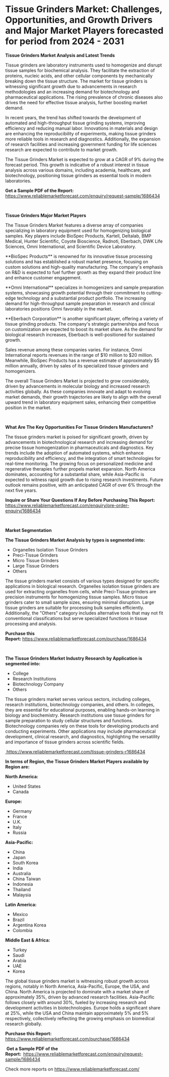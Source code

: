 <p><h1>Tissue Grinders Market: Challenges, Opportunities, and Growth Drivers and Major Market Players forecasted for period from 2024 - 2031</h1></p><p><strong>Tissue Grinders Market Analysis and Latest Trends</strong></p>
<p><p>Tissue grinders are laboratory instruments used to homogenize and disrupt tissue samples for biochemical analysis. They facilitate the extraction of proteins, nucleic acids, and other cellular components by mechanically breaking down the tissue structure. The market for tissue grinders is witnessing significant growth due to advancements in research methodologies and an increasing demand for biotechnology and pharmaceutical applications. The rising prevalence of chronic diseases also drives the need for effective tissue analysis, further boosting market demand.</p><p>In recent years, the trend has shifted towards the development of automated and high-throughput tissue grinding systems, improving efficiency and reducing manual labor. Innovations in materials and design are enhancing the reproducibility of experiments, making tissue grinders more reliable tools in research and diagnostics. Additionally, the expansion of research facilities and increasing government funding for life sciences research are expected to contribute to market growth.</p><p>The Tissue Grinders Market is expected to grow at a CAGR of 9% during the forecast period. This growth is indicative of a robust interest in tissue analysis across various domains, including academia, healthcare, and biotechnology, positioning tissue grinders as essential tools in modern laboratories.</p></p>
<p><strong>Get a Sample PDF of the Report:&nbsp;</strong> <a href="https://www.reliablemarketforecast.com/enquiry/request-sample/1686434?utm_campaign=1102&utm_medium=2&utm_source=Github&utm_content=ia&utm_term=31122024&utm_id=tissue-grinders">https://www.reliablemarketforecast.com/enquiry/request-sample/1686434</a></p>
<p>&nbsp;</p>
<p><strong>Tissue Grinders Major Market Players</strong></p>
<p><p>The Tissue Grinders Market features a diverse array of companies specializing in laboratory equipment used for homogenizing biological samples. Key players include BioSpec Products, Kartell, Deltalab, BMP Medical, Hunter Scientific, Coyote Bioscience, Radnoti, Eberbach, DWK Life Sciences, Omni International, and Scientific Device Laboratory.</p><p>**BioSpec Products** is renowned for its innovative tissue processing solutions and has established a robust market presence, focusing on custom solutions and high-quality manufacturing. The company's emphasis on R&D is expected to fuel further growth as they expand their product line and enhance customer engagement.</p><p>**Omni International** specializes in homogenizers and sample preparation systems, showcasing growth potential through their commitment to cutting-edge technology and a substantial product portfolio. The increasing demand for high-throughput sample preparation in research and clinical laboratories positions Omni favorably in the market.</p><p>**Eberbach Corporation** is another significant player, offering a variety of tissue grinding products. The company's strategic partnerships and focus on customization are expected to boost its market share. As the demand for biological research increases, Eberbach is well-positioned for sustained growth.</p><p>Sales revenue among these companies varies. For instance, Omni International reports revenues in the range of $10 million to $20 million. Meanwhile, BioSpec Products has a revenue estimate of approximately $5 million annually, driven by sales of its specialized tissue grinders and homogenizers.</p><p>The overall Tissue Grinders Market is projected to grow considerably, driven by advancements in molecular biology and increased research activities globally. As these companies innovate and adapt to evolving market demands, their growth trajectories are likely to align with the overall upward trend in laboratory equipment sales, enhancing their competitive position in the market.</p></p>
<p>&nbsp;</p>
<p><strong>What Are The Key Opportunities For Tissue Grinders Manufacturers?</strong></p>
<p><p>The tissue grinders market is poised for significant growth, driven by advancements in biotechnological research and increasing demand for precise tissue homogenization in pharmaceuticals and diagnostics. Key trends include the adoption of automated systems, which enhance reproducibility and efficiency, and the integration of smart technologies for real-time monitoring. The growing focus on personalized medicine and regenerative therapies further propels market expansion. North America dominates, accounting for a substantial share, while Asia-Pacific is expected to witness rapid growth due to rising research investments. Future outlook remains positive, with an anticipated CAGR of over 6% through the next five years.</p></p>
<p><strong>Inquire or Share Your Questions If Any Before Purchasing This Report:</strong> <a href="https://www.reliablemarketforecast.com/enquiry/pre-order-enquiry/1686434?utm_campaign=1102&utm_medium=2&utm_source=Github&utm_content=ia&utm_term=31122024&utm_id=tissue-grinders">https://www.reliablemarketforecast.com/enquiry/pre-order-enquiry/1686434</a></p>
<p>&nbsp;</p>
<p><strong>Market Segmentation</strong></p>
<p><strong>The Tissue Grinders Market Analysis by types is segmented into:</strong></p>
<p><ul><li>Organelles Isolation Tissue Grinders</li><li>Preci-Tissue Grinders</li><li>Micro Tissue Grinders</li><li>Large Tissue Grinders</li><li>Others</li></ul></p>
<p><p>The tissue grinders market consists of various types designed for specific applications in biological research. Organelles isolation tissue grinders are used for extracting organelles from cells, while Preci-Tissue grinders are precision instruments for homogenizing tissue samples. Micro tissue grinders cater to small sample sizes, ensuring minimal disruption. Large tissue grinders are suitable for processing bulk samples efficiently. Additionally, the "Others" category includes alternative tools that may not fit conventional classifications but serve specialized functions in tissue processing and analysis.</p></p>
<p><strong>Purchase this Report:&nbsp;</strong><a href="https://www.reliablemarketforecast.com/purchase/1686434?utm_campaign=1102&utm_medium=2&utm_source=Github&utm_content=ia&utm_term=31122024&utm_id=tissue-grinders">https://www.reliablemarketforecast.com/purchase/1686434</a></p>
<p>&nbsp;</p>
<p><strong>The Tissue Grinders Market Industry Research by Application is segmented into:</strong></p>
<p><ul><li>College</li><li>Research Institutions</li><li>Biotechnology Company</li><li>Others</li></ul></p>
<p><p>The tissue grinders market serves various sectors, including colleges, research institutions, biotechnology companies, and others. In colleges, they are essential for educational purposes, enabling hands-on learning in biology and biochemistry. Research institutions use tissue grinders for sample preparation to study cellular structures and functions. Biotechnology companies rely on these tools for developing products and conducting experiments. Other applications may include pharmaceutical development, clinical research, and diagnostics, highlighting the versatility and importance of tissue grinders across scientific fields.</p></p>
<p><a href="https://www.reliablemarketforecast.com/tissue-grinders-r1686434?utm_campaign=1102&utm_medium=2&utm_source=Github&utm_content=ia&utm_term=31122024&utm_id=tissue-grinders">&nbsp;https://www.reliablemarketforecast.com/tissue-grinders-r1686434</a></p>
<p><strong>In terms of Region, the Tissue Grinders Market Players available by Region are:</strong></p>
<p>
    <p> <strong> North America: </strong>
        <ul>
            <li>United States</li>
            <li>Canada</li>
        </ul>
        </p> 
    <p> <strong> Europe: </strong>
        <ul>
            <li>Germany</li>
            <li>France</li>
            <li>U.K.</li>
            <li>Italy</li>
            <li>Russia</li>
        </ul>
        </p> 
    <p> <strong> Asia-Pacific: </strong>
        <ul>
            <li>China</li>
            <li>Japan</li>
            <li>South Korea</li>
            <li>India</li>
            <li>Australia</li>
            <li>China Taiwan</li>
            <li>Indonesia</li>
            <li>Thailand</li>
            <li>Malaysia</li>
        </ul>
        </p> 
    <p> <strong> Latin America: </strong>
        <ul>
            <li>Mexico</li>
            <li>Brazil</li>
            <li>Argentina Korea</li>
            <li>Colombia</li>
        </ul>
        </p> 
    <p> <strong> Middle East & Africa: </strong>
        <ul>
            <li>Turkey</li>
            <li>Saudi</li>
            <li>Arabia</li>
            <li>UAE</li>
            <li>Korea</li>
        </ul>
    </p>
    </p>
<p><p>The global tissue grinders market is witnessing robust growth across regions, notably in North America, Asia-Pacific, Europe, the USA, and China. North America is projected to dominate with a market share of approximately 35%, driven by advanced research facilities. Asia-Pacific follows closely with around 30%, fueled by increasing research and development activities in biotechnologies. Europe holds a significant share at 25%, while the USA and China maintain approximately 5% and 5% respectively, collectively reflecting the growing emphasis on biomedical research globally.</p></p>
<p><strong>Purchase this Report: </strong><a href="https://www.reliablemarketforecast.com/purchase/1686434?utm_campaign=1102&utm_medium=2&utm_source=Github&utm_content=ia&utm_term=31122024&utm_id=tissue-grinders">https://www.reliablemarketforecast.com/purchase/1686434</a></p>
<p>&nbsp;<strong>Get a Sample PDF of the Report:&nbsp;&nbsp;</strong><a href="https://www.reliablemarketforecast.com/enquiry/request-sample/1686434?utm_campaign=1102&utm_medium=2&utm_source=Github&utm_content=ia&utm_term=31122024&utm_id=tissue-grinders">https://www.reliablemarketforecast.com/enquiry/request-sample/1686434</a></p>
<p><strong></strong></p>
<p>Check more reports on <a href="https://www.reliablemarketforecast.com/?utm_campaign=1102&utm_medium=2&utm_source=Github&utm_content=ia&utm_term=31122024&utm_id=tissue-grinders">https://www.reliablemarketforecast.com/</a></p>